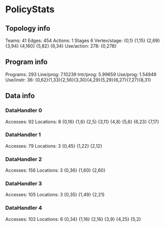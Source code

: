 # PolicyStats
## Topology info
Teams:		41
Edges:		454
Actions:	1
Stages		6
Vertex/stage:	{0,1} {1,15} {2,69} {3,94} {4,160} {5,82} {6,34} 
Use/action:	278: {0,278} 

## Program info
Programs:	293
Line/prog:	7.10239
Intr/prog:	5.99659
Use/prog:	1.54949
Use/instr:	36: {0,62}{1,33}{2,56}{3,30}{4,29}{5,29}{6,27}{7,27}{8,31}

## Data info

### DataHandler 0
Accesses:	92
Locations:	8
{0,16} {1,6} {2,5} {3,11} {4,8} {5,6} {6,23} {7,17} 

### DataHandler 1
Accesses:	79
Locations:	3
{0,45} {1,22} {2,12} 

### DataHandler 2
Accesses:	156
Locations:	3
{0,36} {1,60} {2,60} 

### DataHandler 3
Accesses:	105
Locations:	3
{0,35} {1,49} {2,21} 

### DataHandler 4
Accesses:	102
Locations:	6
{0,34} {1,16} {2,16} {3,9} {4,25} {5,2} 